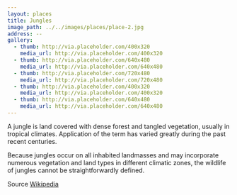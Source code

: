```yaml
---
layout: places
title: Jungles
image_path: ../../images/places/place-2.jpg
address: --
gallery:
  - thumb: http://via.placeholder.com/400x320
    media_url: http://via.placeholder.com/400x320
  - thumb: http://via.placeholder.com/640x480
    media_url: http://via.placeholder.com/640x480
  - thumb: http://via.placeholder.com/720x480
    media_url: http://via.placeholder.com/720x480
  - thumb: http://via.placeholder.com/400x320
    media_url: http://via.placeholder.com/400x320
  - thumb: http://via.placeholder.com/640x480
    media_url: http://via.placeholder.com/640x480
---
```


A jungle is land covered with dense forest and tangled vegetation, usually in tropical climates. Application of the term has varied greatly during the past recent centuries. 

Because jungles occur on all inhabited landmasses and may incorporate numerous vegetation and land types in different climatic zones, the wildlife of jungles cannot be straightforwardly defined.

Source [Wikipedia](https://en.wikipedia.org/wiki/Jungle)
